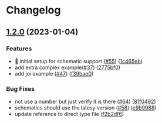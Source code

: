 # Changelog

## [1.2.0](https://github.com/validointi/validointi/compare/core-v1.1.0...core-v1.2.0) (2023-01-04)


### Features

* 🎸 initial setup for schematic support ([#55](https://github.com/validointi/validointi/issues/55)) ([1c465eb](https://github.com/validointi/validointi/commit/1c465eb49c23ef213907252f51ee95e1a2d0c3a8))
* add extra complex example([#37](https://github.com/validointi/validointi/issues/37)) ([2775bf0](https://github.com/validointi/validointi/commit/2775bf046cc692fac72f58c4c64d57b815c0d659))
* add joi example ([#47](https://github.com/validointi/validointi/issues/47)) ([f39bae0](https://github.com/validointi/validointi/commit/f39bae0f9fc1da47ef8780b420817e41d18eade1))


### Bug Fixes

* not use a number but just verify it is there ([#64](https://github.com/validointi/validointi/issues/64)) ([81f0492](https://github.com/validointi/validointi/commit/81f04923710db8a18f540852518c82e37971ae20))
* schematics should use the latesy version ([#58](https://github.com/validointi/validointi/issues/58)) ([c9b9988](https://github.com/validointi/validointi/commit/c9b9988f841ad1596210508d6e71491b33fdbe39))
* update reference to direct type file ([f2b2df6](https://github.com/validointi/validointi/commit/f2b2df65c49ed7bf1d3857e41c0b69dd8541e73c))
